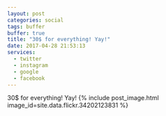 ```yaml
---
layout: post
categories: social
tags: buffer
buffer: true
title: "30$ for everything! Yay!"
date: 2017-04-28 21:53:13
services: 
  - twitter
  - instagram
  - google
  - facebook
---
```

30$ for everything! Yay!
{% include post_image.html image_id=site.data.flickr.34202123831 %}
